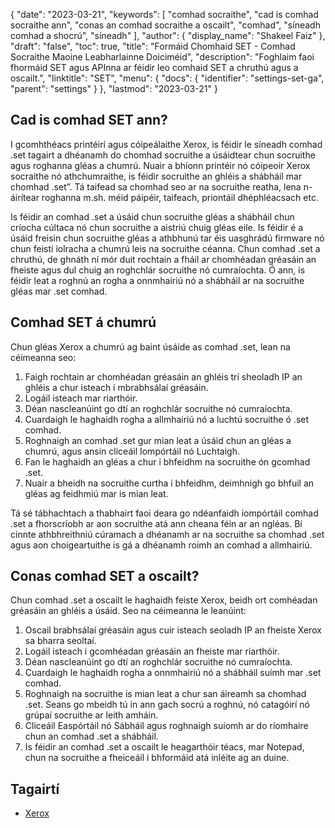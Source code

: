 {
  "date": "2023-03-21",
  "keywords": [
"comhad socraithe",
"cad is comhad socraithe ann",
"conas an comhad socraithe a oscailt",
"comhad",
"síneadh comhad a shocrú",
"síneadh"
],
  "author": {
    "display_name": "Shakeel Faiz"
},
  "draft": "false",
  "toc": true,
  "title": "Formáid Chomhaid SET - Comhad Socraithe Maoine Leabharlainne Doiciméid",
  "description": "Foghlaim faoi fhormáid SET agus APInna ar féidir leo comhaid SET a chruthú agus a oscailt.",
  "linktitle": "SET",
  "menu": {
    "docs": {
      "identifier": "settings-set-ga",
      "parent": "settings"
}
},
  "lastmod": "2023-03-21"
}

## Cad is comhad SET ann?

I gcomhthéacs printéirí agus cóipeálaithe Xerox, is féidir le síneadh comhad .set tagairt a dhéanamh do chomhad socruithe a úsáidtear chun socruithe agus roghanna gléas a chumrú. Nuair a bhíonn printéir nó cóipeoir Xerox socraithe nó athchumraithe, is féidir socruithe an ghléis a shábháil mar chomhad .set”. Tá taifead sa chomhad seo ar na socruithe reatha, lena n-áirítear roghanna m.sh. méid páipéir, taifeach, priontáil dhéphléacsach etc.

Is féidir an comhad .set a úsáid chun socruithe gléas a shábháil chun críocha cúltaca nó chun socruithe a aistriú chuig gléas eile. Is féidir é a úsáid freisin chun socruithe gléas a athbhunú tar éis uasghrádú firmware nó chun feistí iolracha a chumrú leis na socruithe céanna. Chun comhad .set a chruthú, de ghnáth ní mór duit rochtain a fháil ar chomhéadan gréasáin an fheiste agus dul chuig an roghchlár socruithe nó cumraíochta. Ó ann, is féidir leat a roghnú an rogha a onnmhairiú nó a shábháil ar na socruithe gléas mar .set comhad.

## Comhad SET á chumrú

Chun gléas Xerox a chumrú ag baint úsáide as comhad .set, lean na céimeanna seo:

1. Faigh rochtain ar chomhéadan gréasáin an ghléis trí sheoladh IP an ghléis a chur isteach i mbrabhsálaí gréasáin.
2. Logáil isteach mar riarthóir.
3. Déan nascleanúint go dtí an roghchlár socruithe nó cumraíochta.
4. Cuardaigh le haghaidh rogha a allmhairiú nó a luchtú socruithe ó .set comhad.
5. Roghnaigh an comhad .set gur mian leat a úsáid chun an gléas a chumrú, agus ansin cliceáil Iompórtáil nó Luchtaigh.
6. Fan le haghaidh an gléas a chur i bhfeidhm na socruithe ón gcomhad .set.
7. Nuair a bheidh na socruithe curtha i bhfeidhm, deimhnigh go bhfuil an gléas ag feidhmiú mar is mian leat.

Tá sé tábhachtach a thabhairt faoi deara go ndéanfaidh iompórtáil comhad .set a fhorscríobh ar aon socruithe atá ann cheana féin ar an ngléas. Bí cinnte athbhreithniú cúramach a dhéanamh ar na socruithe sa chomhad .set agus aon choigeartuithe is gá a dhéanamh roimh an comhad a allmhairiú.

## Conas comhad SET a oscailt?

Chun comhad .set a oscailt le haghaidh feiste Xerox, beidh ort comhéadan gréasáin an ghléis a úsáid. Seo na céimeanna le leanúint:

1. Oscail brabhsálaí gréasáin agus cuir isteach seoladh IP an fheiste Xerox sa bharra seoltaí.
2. Logáil isteach i gcomhéadan gréasáin an fheiste mar riarthóir.
3. Déan nascleanúint go dtí an roghchlár socruithe nó cumraíochta.
4. Cuardaigh le haghaidh rogha a onnmhairiú nó a shábháil suímh mar .set comhad.
5. Roghnaigh na socruithe is mian leat a chur san áireamh sa chomhad .set. Seans go mbeidh tú in ann gach socrú a roghnú, nó catagóirí nó grúpaí socruithe ar leith amháin.
6. Cliceáil Easpórtáil nó Sábháil agus roghnaigh suíomh ar do ríomhaire chun an comhad .set a shábháil.
7. Is féidir an comhad .set a oscailt le heagarthóir téacs, mar Notepad, chun na socruithe a fheiceáil i bhformáid atá inléite ag an duine.

## Tagairtí
* [Xerox](https://en.wikipedia.org/wiki/Xerox)


